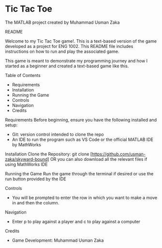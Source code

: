 # Tic Tac Toe
The MATLAB project created by Muhammad Usman Zaka

README
 
 
Welcome to my Tic Tac Toe game!. This is a text-based version of the game developed as a project for ENG 1002.
This README file includes instructions on how to run and play the associated game.

This game is meant to demonstrate my programming journey and how I started as a beginner and created a text-based game like this. 


Table of Contents
* Requirements
* Installation
* Running the Game
* Controls
* Navigation
* Credits


Requirements
Before beginning, ensure you have the following installed and setup:
* Git: version control intended to clone the repo
* An IDE to run the program such as VS Code or the official MATLAB IDE by MathWorks

Installation
Clone the Repository:
git clone [https://github.com/usman-zaka/skyward-bound] OR you can also download all the relevant files if using MathWorks IDE
 
Running the Game
Run the game through the terminal if desired or use the run button provided by the IDE

Controls
* You will be prompted to enter the row in which you want to make a move in and then the column.

Navigation
* Enter p to play against a player and c to play against a computer

Credits
* Game Development: Muhammad Usman Zaka
